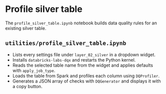 # Profile silver table

The `profile_silver_table.ipynb` notebook builds data quality rules for an existing silver table.

## `utilities/profile_silver_table.ipynb`

- Lists every settings file under `layer_02_silver` in a dropdown widget.
- Installs `databricks-labs-dqx` and restarts the Python kernel.
- Reads the selected table name from the widget and applies defaults with `apply_job_type`.
- Loads the table from Spark and profiles each column using `DQProfiler`.
- Generates a JSON array of checks with `DQGenerator` and displays it with a copy button.
